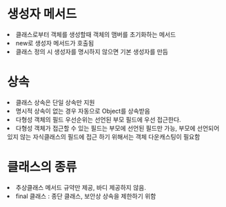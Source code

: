 <h1>생성자 메서드</h1>
<li>클래스로부터 객체를 생성할때 객체의 맴버를 초기화하는 메서드</li>
<li>new로 생성자 메서드가 호출됨</li>
<li>클래스 정의 시 생성자를 명시하지 않으면 기본 생성자를 만듬</li>

<h1>상속</h1>
<li>클래스 상속은 단일 상속만 지원</li>
<li>명시적 상속이 없는 경우 자동으로 Object를 상속받음</li>
<li>다형성 객체의 필드 우선순위는 선언된 부모 필드에 우선 접근한다.</li>
<li>다형성 객체가 접근할 수 있는 필드는 부모에 선언된 필드만 가능, 부모에 선언되어 있지 않는 자식클래스의 필드에 접근 하기 위해서는 객체 다운캐스팅이 필요함</li>

<h1>클래스의 종류</h1>
<li>추상클래스 메서드 규약만 제공, 바디 제공하지 않음. </li>
<li>final 클래스 : 종단 클래스, 보안상 상속을 제한하기 위함</li>